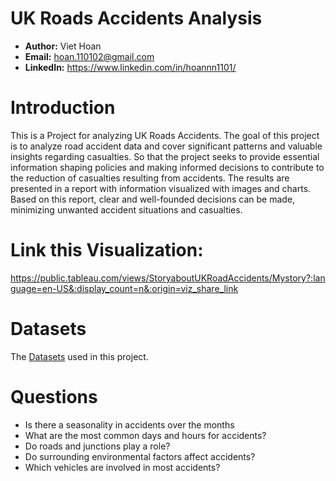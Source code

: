 # UK Roads Accidents Analysis
- **Author:** Viet Hoan
- **Email:** hoan.110102@gmail.com
- **LinkedIn:** https://www.linkedin.com/in/hoannn1101/

# Introduction
This is a Project for analyzing UK Roads Accidents. The goal of this project is to analyze road accident data and cover significant patterns and valuable insights regarding casualties. So that the project seeks to provide essential information shaping policies and making informed decisions to contribute to the reduction of casualties resulting from accidents. The results are presented in a report with information visualized with images and charts. Based on this report, clear and well-founded decisions can be made, minimizing unwanted accident situations and casualties.

# Link this Visualization: 
https://public.tableau.com/views/StoryaboutUKRoadAccidents/Mystory?:language=en-US&:display_count=n&:origin=viz_share_link

# Datasets
The [Datasets](https://www.data.gov.uk/dataset/cb7ae6f0-4be6-4935-9277-47e5ce24a11f/road-safety-data) used in this project.

# Questions
- Is there a seasonality in accidents over the months
- What are the most common days and hours for accidents?
- Do roads and junctions play a role?
- Do surrounding environmental factors affect accidents?
- Which vehicles are involved in most accidents?
